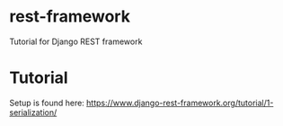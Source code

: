 # rest-framework
Tutorial for Django REST framework

# Tutorial
Setup is found here:
https://www.django-rest-framework.org/tutorial/1-serialization/


